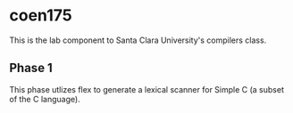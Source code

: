 # coen175
This is the lab component to Santa Clara University's compilers class. 

## Phase 1
This phase utlizes flex to generate a lexical scanner for Simple C (a subset of the C language).
